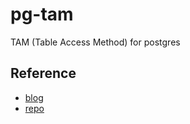 # pg-tam
TAM (Table Access Method) for postgres

## Reference
- [blog](https://notes.eatonphil.com/2023-11-01-postgres-table-access-methods.html)
- [repo](https://github.com/eatonphil/pgtam)
